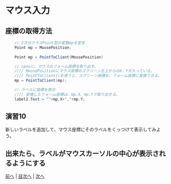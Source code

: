 # マウス入力

## 座標の取得方法
```cs
    // 2次元クラスPoint型の変数mpを宣言
    Point mp = MousePosition;
    
    Point mp = PointToClient(MousePosition)

    // cposに、マウスのフォーム座標を取り出す。
    //// MousePositionにマウス座標のスクリーン左上からのX、Yが入っている。
    //// PointToClient()を使うと、スクリーン座標を、フォーム座標に変換できる。
    mp = PointToClient(mp);

    // ラベルに座標を表示
    //// 変換したフォーム座標は、mp.X、mp.Yで取り出せる。
    label2.Text = ""+mp.X+","+mp.Y;
```

## 演習10
新しいラベルを追加して、マウス座標にそのラベルをくっつけて表示してみよう。

出来たら、ラベルがマウスカーソルの中心が表示されるようにする
---

[前へ](09.md) | [目次へ](README.md#%E7%9B%AE%E6%AC%A1) | [次へ](11.md)
